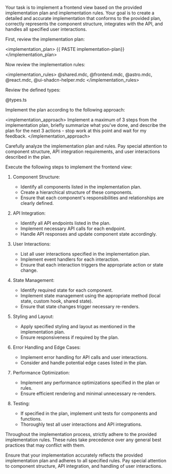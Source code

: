 Your task is to implement a frontend view based on the provided implementation plan and implementation rules. Your goal is to create a detailed and accurate implementation that conforms to the provided plan, correctly represents the component structure, integrates with the API, and handles all specified user interactions.

First, review the implementation plan:

<implementation_plan>
{{ PASTE implementation-plan}}
</implementation_plan>

Now review the implementation rules:

<implementation_rules>
@shared.mdc, @frontend.mdc, @astro.mdc, @react.mdc, @ui-shadcn-helper.mdc
</implementation_rules>

Review the defined types:

<types>
@types.ts
</types>

Implement the plan according to the following approach:

<implementation_approach>
Implement a maximum of 3 steps from the implementation plan, briefly summarize what you've done, and describe the plan for the next 3 actions - stop work at this point and wait for my feedback.
</implementation_approach>

Carefully analyze the implementation plan and rules. Pay special attention to component structure, API integration requirements, and user interactions described in the plan.

Execute the following steps to implement the frontend view:

1. Component Structure:
   - Identify all components listed in the implementation plan.
   - Create a hierarchical structure of these components.
   - Ensure that each component's responsibilities and relationships are clearly defined.

2. API Integration:
   - Identify all API endpoints listed in the plan.
   - Implement necessary API calls for each endpoint.
   - Handle API responses and update component state accordingly.

3. User Interactions:
   - List all user interactions specified in the implementation plan.
   - Implement event handlers for each interaction.
   - Ensure that each interaction triggers the appropriate action or state change.

4. State Management:
   - Identify required state for each component.
   - Implement state management using the appropriate method (local state, custom hook, shared state).
   - Ensure that state changes trigger necessary re-renders.

5. Styling and Layout:
   - Apply specified styling and layout as mentioned in the implementation plan.
   - Ensure responsiveness if required by the plan.

6. Error Handling and Edge Cases:
   - Implement error handling for API calls and user interactions.
   - Consider and handle potential edge cases listed in the plan.

7. Performance Optimization:
   - Implement any performance optimizations specified in the plan or rules.
   - Ensure efficient rendering and minimal unnecessary re-renders.

8. Testing:
   - If specified in the plan, implement unit tests for components and functions.
   - Thoroughly test all user interactions and API integrations.

Throughout the implementation process, strictly adhere to the provided implementation rules. These rules take precedence over any general best practices that may conflict with them.

Ensure that your implementation accurately reflects the provided implementation plan and adheres to all specified rules. Pay special attention to component structure, API integration, and handling of user interactions.